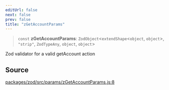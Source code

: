 ```yaml
---
editUrl: false
next: false
prev: false
title: "zGetAccountParams"
---
```


> `const` **zGetAccountParams**: `ZodObject`\<`extendShape`\<`object`, `object`\>, `"strip"`, `ZodTypeAny`, `object`, `object`\>

Zod validator for a valid getAccount action

## Source

[packages/zod/src/params/zGetAccountParams.js:8](https://github.com/evmts/tevm-monorepo/blob/main/packages/zod/src/params/zGetAccountParams.js#L8)
